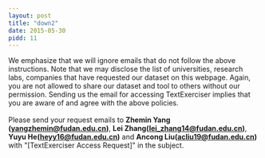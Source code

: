 ```yaml
---
layout: post
title: "down2"
date: 2015-05-30
pidd: 11
---
```

We emphasize that we will ignore emails that do not follow the above instructions. Note that we may disclose the list of universities, research labs, companies that have requested our dataset on this webpage. Again, you are not allowed to share our dataset and tool to others without our permission. Sending us the email for accessing TextExerciser implies that you are aware of and agree with the above policies.<br><br>
Please send your request emails to **Zhemin Yang (yangzhemin@fudan.edu.cn)**, **Lei Zhang(lei_zhang14@fudan.edu.cn)**, **Yuyu He(heyy16@fudan.edu.cn)** and **Ancong Liu(acliu19@fudan.edu.cn)** with "[TextExerciser Access Request]" in the subject.
